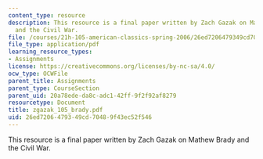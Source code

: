 ```yaml
---
content_type: resource
description: This resource is a final paper written by Zach Gazak on Mathew Brady
  and the Civil War.
file: /courses/21h-105-american-classics-spring-2006/26ed7206479349cd70489f43ec52f546_zgazak_105_brady.pdf
file_type: application/pdf
learning_resource_types:
- Assignments
license: https://creativecommons.org/licenses/by-nc-sa/4.0/
ocw_type: OCWFile
parent_title: Assignments
parent_type: CourseSection
parent_uid: 20a78ede-da8c-adc1-42ff-9f2f92af8279
resourcetype: Document
title: zgazak_105_brady.pdf
uid: 26ed7206-4793-49cd-7048-9f43ec52f546
---
```

This resource is a final paper written by Zach Gazak on Mathew Brady and the Civil War.